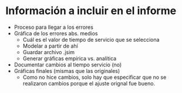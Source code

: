 # Información a incluir en el informe
- Proceso para llegar a los errores
- Gráfica de los errores abs. medios
	- Cuál es el valor de tiempo de servicio que se selecciona
	- Modelar a partir de ahí
	- Guardar archivo .jsim
	- Generar gráficas empírica vs. analítica
- Documentar cambios al tiempo servicio (no)
- Gráficas finales (mismas que las originales)
	- Como no hice cambios, solo hay que especificar que no se realizaron cambios porque el ajuste orignal fue bueno.
